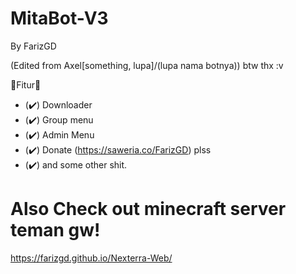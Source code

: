 # MitaBot-V3
By FarizGD

(Edited from Axel[something, lupa]/(lupa nama botnya))
btw thx :v

📰Fitur📰
- (✔️) Downloader
- (✔️) Group menu
- (✔️) Admin Menu
- (✔️) Donate (https://saweria.co/FarizGD) plss
- (✔️) and some other shit.

# Also Check out minecraft server teman gw!
https://farizgd.github.io/Nexterra-Web/
 
